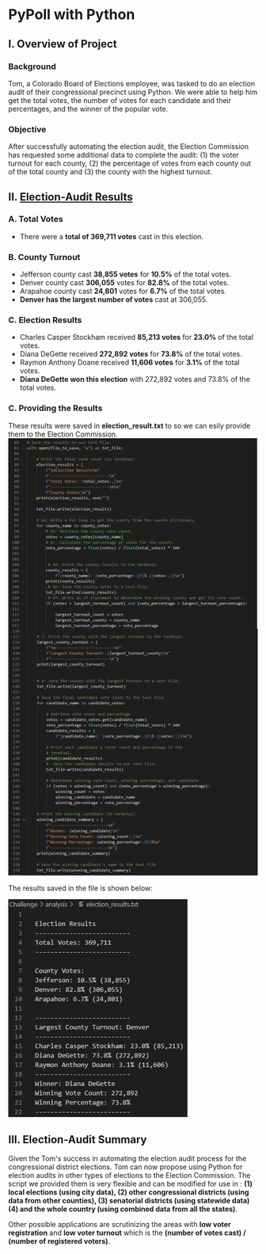 # PyPoll with Python

## I. Overview of Project

### Background
Tom, a Colorado Board of Elections employee, was tasked to do an election audit of their congressional precinct using Python. We were able to help him get the total votes, the number of votes for each candidate and their percentages, and the winner of the popular vote. 

### Objective
After successfully automating the election audit, the Election Commission has requested some additional data to complete the audit: (1) the voter turnout for each county, (2) the percentage of votes from each county out of the total county and (3) the county with the highest turnout.

## II. [Election-Audit Results](PyPoll_Challenge.py)

### A. Total Votes
- There were a **total of 369,711 votes** cast in this election.

### B. County Turnout
- Jefferson county cast **38,855 votes** for **10.5%** of the total votes.
- Denver county cast **306,055** votes for **82.8%** of the total votes.
- Arapahoe county cast **24,801** votes for **6.7%** of the total votes.
- **Denver has the largest number of votes** cast at 306,055.

### C. Election Results
- Charles Casper Stockham received **85,213 votes** for **23.0%** of the total votes.
- Diana DeGette received **272,892 votes** for **73.8%** of the total votes.
- Raymon Anthony Doane received **11,606 votes** for **3.1%** of the total votes.
- **Diana DeGette won this election**  with 272,892 votes and 73.8% of the total votes.

### C. Providing the Results
These results were saved in **election_result.txt** to so we can esily provide them to the Election Commission.   
![](Resources/code.png)

The results saved in the file is shown below:

![](Resources/election_results_text_file.PNG)

## III. Election-Audit Summary

Given the Tom's success in automating the election audit process for the congressional district elections. Tom can now propose using Python for election audits in other types of elections to the Election Commission. The script we provided them is very flexible and can be modified for use in : **(1) local elections (using city data), (2) other congressional districts (using data from other counties), (3) senatorial districts (using statewide data) (4) and the whole country (using combined data from all the states)**.

Other possible applications are scrutinizing the areas with **low voter registration** and **low voter turnout** which is the **(number of votes cast) / (number of registered voters)**. 


